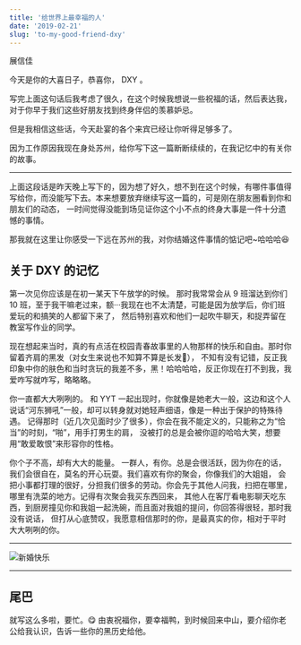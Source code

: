 ```yaml
---
title: '给世界上最幸福的人'
date: '2019-02-21'
slug: 'to-my-good-friend-dxy'
---
```


展信佳

今天是你的大喜日子，恭喜你， DXY 。

写完上面这句话后我考虑了很久，在这个时候我想说一些祝福的话，然后表达我，对于你早于我们这些好朋友找到终身伴侣的羡慕妒忌。

但是我相信这些话，今天赴宴的各个来宾已经让你听得足够多了。

因为工作原因我现在身处苏州，给你写下这一篇断断续续的，在我记忆中的有关你的故事。

---

上面这段话是昨天晚上写下的，因为想了好久，想不到在这个时候，有哪件事值得写给你，而没能写下去。本来想要放弃继续写这一篇的，可是刚在朋友圈看到你和朋友们的动态，
一时间觉得没能到场见证你这个小不点的终身大事是一件十分遗憾的事情。

那我就在这里让你感受一下远在苏州的我，对你结婚这件事情的惦记吧~哈哈哈😆

## 关于 DXY 的记忆

第一次见你应该是在初一某天下午放学的时候。
那时我常常会从 9 班溜达到你们 10 班，至于我干嘛老过来，额···我现在也不太清楚，可能是因为放学后，你们班爱玩的和搞笑的人都留下来了，
然后特别喜欢和他们一起吹牛聊天，和捉弄留在教室写作业的同学。

现在想起来当时，真的有点活在校园青春故事里的人物那样的快乐和自由。那时你留着齐肩的黑发（对女生来说也不知算不算是长发🤔），
不知有没有记错，反正我印象中你的肤色和当时贪玩的我差不多，黑！哈哈哈哈，反正你现在打不到我，我爱咋写就咋写，略略略。

你一直都大大咧咧的。
和 YYT 一起出现时，你就像是她老大一般，这边和这个人说话“河东狮吼”一般，却可以转身就对她轻声细语，像是一种出于保护的特殊待遇。
记得那时（近几次见面时少了很多），你会在我不能定义的，只能称之为“恰当”的时刻，“啪”，用手打男生的肩，
没被打的总是会被你逗的哈哈大笑，想要用“敢爱敢恨”来形容你的性格。

你个子不高，却有大大的能量。
一群人，有你。总是会很活跃，因为你在的话，我们会很自在，莫名的开心玩耍。我们喜欢有你的聚会，你像我们的大姐姐，
会把小事都打理的很好，分担我们很多的劳动。你会先于其他人问我，扫把在哪里，哪里有洗菜的地方。记得有次聚会我买东西回来，
其他人在客厅看电影聊天吃东西，到厨房撞见你和我姐一起洗碗，而且面对我姐的提问，你回答得很轻，那时我没有说话，
但打从心底赞叹，我愿意相信那时的你，是最真实的你，相对于平时大大咧咧的你。

---

![新婚快乐](https://lipk.oss-accelerate.aliyuncs.com/images/2019-02-21-To-my-good-friend-dxy.jpg)

---

## 尾巴

就写这么多啦，要忙。😋
由衷祝福你，要幸福鸭，到时候回来中山，要介绍你老公给我认识，告诉一些你的黑历史给他。
